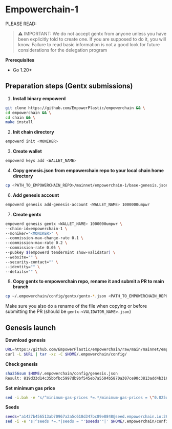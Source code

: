 # Empowerchain-1

PLEASE READ:
> ⚠️ IMPORTANT: We do not accept gentx from anyone unless you have been explicitly told to create one. If you are supposed to do it, you will know.
> Failure to read basic information is not a good look for future considerations for the delegation program

**Prerequisites**
- Go 1.20+

## Preparation steps (Gentx submissions)

1. **Install binary empowerd**
```bash
git clone https://github.com/EmpowerPlastic/empowerchain && \
cd empowerchain && \
cd chain && \
make install
```

2. **Init chain directory**
```bash
empowerd init <MONIKER>
```

3. **Create wallet**
```bash
empowerd keys add <WALLET_NAME>
```

4. **Copy genesis.json from empowerchain repo to your local chain home directory**
```bash
cp <PATH_TO_EMPOWERCHAIN_REPO>/mainnet/empowerchain-1/base-genesis.json ~/.empowerchain/config/genesis.json
```

6. **Add genesis account**
```bash
empowerd genesis add-genesis-account <WALLET_NAME> 1000000umpwr
```

7. **Create gentx**
```bash
empowerd genesis gentx <WALLET_NAME> 1000000umpwr \
--chain-id=empowerchain-1 \
--moniker="<MONIKER>" \
--commission-max-change-rate 0.1 \
--commission-max-rate 0.2 \
--commission-rate 0.05 \
--pubkey $(empowerd tendermint show-validator) \
--website="" \
--security-contact="" \
--identity="" \
--details="" \
```

8. **Copy gentx to empowerchain repo, __rename it__ and submit a PR to main branch**
```bash
cp ~/.empowerchain/config/gentx/gentx-*.json <PATH_TO_EMPOWERCHAIN_REPO>/mainnet/empowerchain-1/gentx/gentx-<VALIDATOR_NAME>.json
```
Make sure you also do a rename of the file when copying or before submitting the PR (should be `gentx-<VALIDATOR_NAME>.json`)

## Genesis launch

**Download genesis**
```bash
URL=https://github.com/EmpowerPlastic/empowerchain/raw/main/mainnet/empowerchain-1/genesis.tar.gz
curl -L $URL | tar -xz -C $HOME/.empowerchain/config/
```

**Check genesis**
```bash
sha256sum $HOME/.empowerchain/config/genesis.json
Result: 819d33d14c35bbfbc5997db9bf545eb7a5504b5870a307ce90c3813add4b316b
```

**Set minimum gas price**
```bash
sed -i.bak -e "s/^minimum-gas-prices *=.*/minimum-gas-prices = \"0.025umpwr\"/" $HOME/.empowerchain/config/app.toml
```

**Seeds**
```bash
seeds="a1427b456513ab70967a2a5c618d347bc89e8848@seed.empowerchain.io:26656"
sed -i -e 's|^seeds *=.*|seeds = "'$seeds'"|' $HOME/.empowerchain/config/config.toml
```